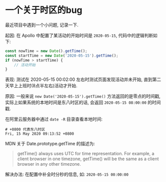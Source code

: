 # 一个关于时区的bug

最近项目中遇到一个小问题, 记录一下.

起因: 在 Apollo 中配置了某活动的开始时间是 `2020-05-15`, 代码中的逻辑判断如下:

```javascript
const nowTime = new Date().getTime();
const startTime = new Date('2020-05-15').getTime();
if (nowTime > startTime) {
    // 活动开始
}
```

表现: 测试在 2020-05-15 00:02:00 左右时测试页面发现活动并未开始, 直到第二天早上上班时(8点半左右)活动才开始.

原因: 一般来说 `new Date('2020-05-15').getTime()` 方法返回的是零点的时间戳, 
实际上如果系统的本地时间是东八时区的话, 会返回 `2020-05-15 08:00:00` 的时间戳.

在阿里云服务器中通过 `date -R` 目录查看本地时间:

```shell script
# +0800 代表东八时区
Fri, 15 May 2020 09:13:52 +0800
```

MDN 关于 Date.prototype.getTime 的描述为: 
> getTime() always uses UTC for time representation. For example, a client browser in one timezone, 
> getTime() will be the same as a client browser in any other timezone.

解决办法: 在配置中补全时分秒的信息, 如: `2020-05-15 00:00:00`

